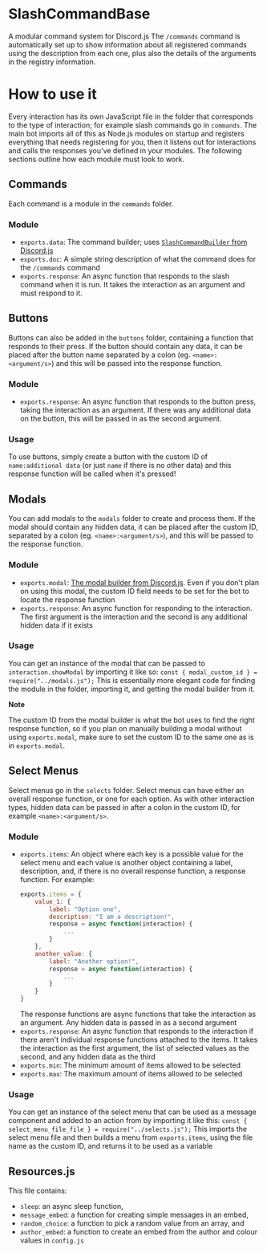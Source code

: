 # SlashCommandBase

A modular command system for Discord.js
The `/commands` command is automatically set up to show information about all registered commands using the description from each one, plus also the details of the arguments in the registry information.

# How to use it

Every interaction has its own JavaScript file in the folder that corresponds to the type of interaction; for example slash commands go in `commands`. The main bot imports all of this as Node.js modules on startup and registers everything that needs registering for you, then it listens out for interactions and calls the responses you've defined in your modules. The following sections outline how each module must look to work.

## Commands

Each command is a module in the `commands` folder.

### Module
* `exports.data`: The command builder; uses [`SlashCommandBuilder` from Discord.js](https://discordjs.guide/interactions/slash-commands.html#options)
* `exports.doc`: A simple string description of what the command does for the `/commands` command
* `exports.response`: An async function that responds to the slash command when it is run. It takes the interaction as an argument and must respond to it.

## Buttons

Buttons can also be added in the `buttons` folder, containing a function that responds to their press. If the button should contain any data, it can be placed after the button name separated by a colon (eg. `<name>:<argument/s>`) and this will be passed into the response function.

### Module
* `exports.response`: An async function that responds to the button press, taking the interaction as an argument. If there was any additional data on the button, this will be passed in as the second argument.

### Usage
To use buttons, simply create a button with the custom ID of `name:additional data` (or just `name` if there is no other data) and this response function will be called when it's pressed!

## Modals

You can add modals to the `modals` folder to create and process them. If the modal should contain any hidden data, it can be placed after the custom ID, separated by a colon (eg. `<name>:<argument/s>`), and this will be passed to the response function.

### Module
* `exports.modal`: [The modal builder from Discord.js](https://discordjs.guide/interactions/modals.html#building-and-responding-with-modals). Even if you don't plan on using this modal, the custom ID field needs to be set for the bot to locate the response function
* `exports.response`: An async function for responding to the interaction. The first argument is the interaction and the second is any additional hidden data if it exists

### Usage
You can get an instance of the modal that can be passed to `interaction.showModal` by importing it like so:
`const { modal_custom_id } = require("../modals.js");`
This is essentially more elegant code for finding the module in the folder, importing it, and getting the modal builder from it.

**Note**

The custom ID from the modal builder is what the bot uses to find the right response function, so if you plan on manually building a modal without using `exports.modal`, make sure to set the custom ID to the same one as is in `exports.modal`.

## Select Menus

Select menus go in the `selects` folder. Select menus can have either an overall response function, or one for each option. As with other interaction types, hidden data can be passed in after a colon in the custom ID, for example `<name>:<argument/s>`.

### Module
* `exports.items`: An object where each key is a possible value for the select menu and each value is another object containing a label, description, and, if there is no overall response function, a response function. For example:
  ```javascript
  exports.items = {
      value_1: {
          label: "Option one",
          description: "I am a description!",
          response = async function(interaction) {
              ...
          }
      },
      another_value: {
          label: "Another option!",
          response = async function(interaction) {
              ...
          }
      }
  }
  ```
  The response functions are async functions that take the interaction as an argument. Any hidden data is passed in as a second argument
* `exports.response`: An async function that responds to the interaction if there aren't individual response functions attached to the items. It takes the interaction as the first argument, the list of selected values as the second, and any hidden data as the third
* `exports.min`: The minimum amount of items allowed to be selected
* `exports.max`: The maximum amount of items allowed to be selected

### Usage
You can get an instance of the select menu that can be used as a message component and added to an action from by importing it like this:
`const { select_menu_file_file } = require("../selects.js");`
This imports the select menu file and then builds a menu from `exports.items`, using the file name as the custom ID, and returns it to be used as a variable

## Resources.js

This file contains:
* `sleep`: an async sleep function,
* `message_embed`: a function for creating simple messages in an embed,
* `random_choice`: a function to pick a random value from an array, and
* `author_embed`: a function to create an embed from the author and colour values in `config.js`